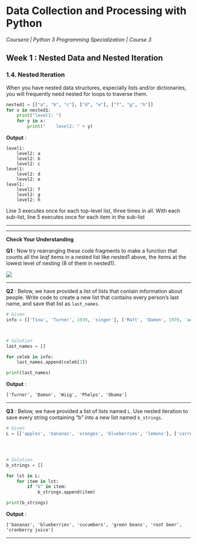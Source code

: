 # Data Collection and Processing with Python
*Coursera | Python 3 Programming Specialization | Course 3*

## Week 1 : Nested Data and Nested Iteration
### 1.4. Nested Iteration

When you have nested data structures, especially lists and/or dictionaries, you will frequently need nested for loops to traverse them.

```python
nested1 = [["a", "b", "c"], ["d", "e"], ["f", "g", "h"]]
for x in nested1:
	print("level1: ")
	for y in x:
		print("    level2: " + y)
```

**Output** :

```
level1:
    level2: a
    level2: b
    level2: c
level1:
    level2: d
    level2: e
level1:
    level2: f
    level2: g
    level2: h
```

Line 3 executes once for each top-level list, three times in all. With each sub-list, line 5 executes once for each item in the sub-list

-------
--------

**Check Your Understanding**

**Q1** : Now try rearranging these code fragments to make a function that counts all the *leaf* items in a nested list like nested1 above, the items at the lowest level of nesting (8 of them in nested1).

![](https://raw.githubusercontent.com/hevalhazalkurt/Learn_Code_Study_Notes/master/Coursera/Python3_Programming_Specialization/3_Data_Collection_and_Processing_with_Python/images/countleaves.png)

------

**Q2** : Below, we have provided a list of lists that contain information about people. Write code to create a new list that contains every person’s last name, and save that list as `last_names`.


```python
# Given
info = [['Tina', 'Turner', 1939, 'singer'], ['Matt', 'Damon', 1970, 'actor'], ['Kristen', 'Wiig', 1973, 'comedian'], ['Michael', 'Phelps', 1985, 'swimmer'], ['Barack', 'Obama', 1961, 'president']]



# Solution
last_names = []

for celeb in info:
	last_names.append(celeb[1])

print(last_names)
```

**Output** :

```
['Turner', 'Damon', 'Wiig', 'Phelps', 'Obama']
```

----

**Q3** : Below, we have provided a list of lists named `L`. Use nested iteration to save every string containing “b” into a new list named `b_strings`.


```python
# Given
L = [['apples', 'bananas', 'oranges', 'blueberries', 'lemons'], ['carrots', 'peas', 'cucumbers', 'green beans'], ['root beer', 'smoothies', 'cranberry juice']]




# Solution
b_strings = []

for lst in L:
	for item in lst:
		if "b" in item:
			b_strings.append(item)

print(b_strings)
```

**Output** :

```
['bananas', 'blueberries', 'cucumbers', 'green beans', 'root beer', 'cranberry juice']
```

----
